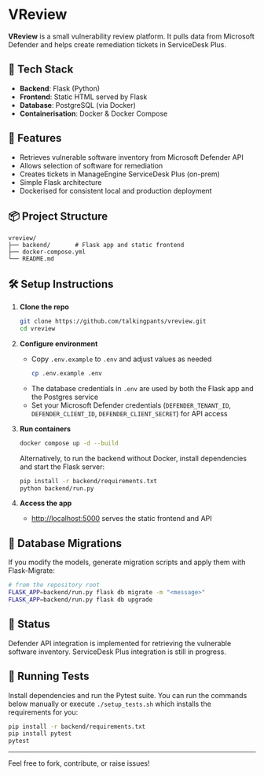 # VReview

**VReview** is a small vulnerability review platform. It pulls data from Microsoft Defender and helps create remediation tickets in ServiceDesk Plus.

## 🧱 Tech Stack

- **Backend**: Flask (Python)
- **Frontend**: Static HTML served by Flask
- **Database**: PostgreSQL (via Docker)
- **Containerisation**: Docker & Docker Compose

## 🚀 Features

- Retrieves vulnerable software inventory from Microsoft Defender API
- Allows selection of software for remediation
- Creates tickets in ManageEngine ServiceDesk Plus (on-prem)
- Simple Flask architecture
- Dockerised for consistent local and production deployment

## 📦 Project Structure

```
vreview/
├── backend/       # Flask app and static frontend
├── docker-compose.yml
└── README.md
```

## 🛠️ Setup Instructions

1. **Clone the repo**
   ```bash
   git clone https://github.com/talkingpants/vreview.git
   cd vreview
   ```

2. **Configure environment**
   - Copy `.env.example` to `.env` and adjust values as needed
     ```bash
     cp .env.example .env
     ```
   - The database credentials in `.env` are used by both the Flask app and the
     Postgres service
   - Set your Microsoft Defender credentials (`DEFENDER_TENANT_ID`,
     `DEFENDER_CLIENT_ID`, `DEFENDER_CLIENT_SECRET`) for API access

3. **Run containers**
   ```bash
   docker compose up -d --build
   ```

   Alternatively, to run the backend without Docker, install dependencies and
   start the Flask server:

   ```bash
   pip install -r backend/requirements.txt
   python backend/run.py
   ```

4. **Access the app**
   - [http://localhost:5000](http://localhost:5000) serves the static frontend and API

## 📜 Database Migrations

If you modify the models, generate migration scripts and apply them with Flask-Migrate:

```bash
# from the repository root
FLASK_APP=backend/run.py flask db migrate -m "<message>"
FLASK_APP=backend/run.py flask db upgrade
```

## 💪 Status

Defender API integration is implemented for retrieving the vulnerable software inventory. ServiceDesk Plus integration is still in progress.

## 🧪 Running Tests

Install dependencies and run the Pytest suite. You can run the commands below
manually or execute `./setup_tests.sh` which installs the requirements for you:

```bash
pip install -r backend/requirements.txt
pip install pytest
pytest
```

---

Feel free to fork, contribute, or raise issues!
